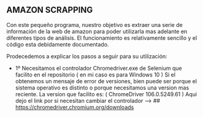 ## AMAZON SCRAPPING

Con este pequeño programa, nuestro objetivo es extraer una serie de información de la web de amazon para poder utilizarla mas adelante
en diferentes tipos de análisis. 
El funcionamiento es relativamente sencillo y el código esta debidamente documentado.

Prodecedemos a explicar los pasos a seguir para su utilización:

- 1º Necesitamos el controlador Chromedriver.exe de Selenium que facilito en el repositorio ( en mi caso es para Windows 10 )
  Si el obtenemos un mensaje de error de versiones, bien puede ser porque el sistema operativo es distinto o porque
  necesitamos una version mas reciente. La version que facilito es: ( ChromeDriver 106.0.5249.61 )
  Aqui dejo el link por si necesitan cambiar el controlador --> ## https://chromedriver.chromium.org/downloads



